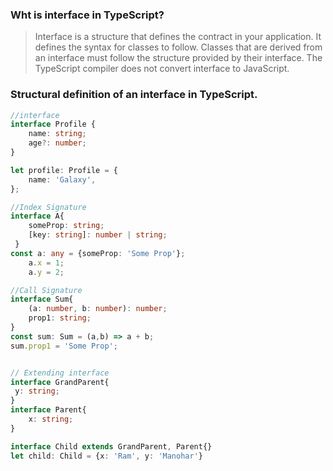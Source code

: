 ### Wht is interface in TypeScript?
> Interface is a structure that defines the contract in your application. It defines the syntax for classes to follow. Classes that are derived from an interface must follow the structure provided by their interface. The TypeScript compiler does not convert interface to JavaScript.
### Structural definition of an interface in TypeScript.
```typescript
//interface
interface Profile {
    name: string;
    age?: number;
}

let profile: Profile = {
    name: 'Galaxy',
};

//Index Signature
interface A{
    someProp: string;
    [key: string]: number | string;
 }
const a: any = {someProp: 'Some Prop'};
    a.x = 1;
    a.y = 2;

//Call Signature
interface Sum{
    (a: number, b: number): number;
    prop1: string;
}
const sum: Sum = (a,b) => a + b;
sum.prop1 = 'Some Prop';


// Extending interface
interface GrandParent{
 y: string;
}
interface Parent{
    x: string;
}

interface Child extends GrandParent, Parent{}
let child: Child = {x: 'Ram', y: 'Manohar'}

```
